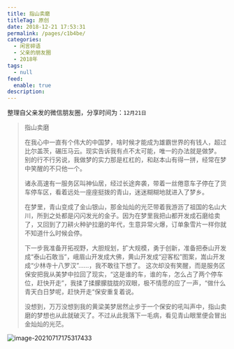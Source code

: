 ```yaml
---
title: 指山卖磨
titleTag: 原创
date: 2018-12-21 17:53:31
permalink: /pages/c1b4be/
categories: 
  - 闲言碎语
  - 父亲的朋友圈
  - 2018年
tags: 
  - null
feed: 
  enable: true
description: 
---
```

整理自父亲发的微信朋友圈，分享时间为：`12月21日`

> 指山卖磨
>
> 在我心中一直有个伟大的中国梦，啥时候才能成为雄霸世界的有钱人，超过比尔盖茨，碾压马云。现实告诉我有点不太可能，唯一的办法就是做梦。
> 别的行不行另说，我做梦的实力那是杠杠的，和赵本山有得一拼，经常在梦中笑醒的不只他一个。
>
> 诸永高速有一服务区叫神仙居，经过长途奔袭，带着一丝倦意车子停在了货车停车区，看着远处一座座挺拨的青山，迷迷糊糊地就进入了梦乡。
>
> 在梦里，青山变成了金山银山，那金灿灿的光茫带着我游沥了祖国的名山大川，所到之处都是闪闪发光的金子。因为在梦里我把山都开发成石磨给卖了，又回到了刀耕火种驴拉磨的年代，生意异常火爆，订单象雪片一样你就不知道什么时候会停。
>
> 下一步我准备开拓视野，大胆规划，扩大规模，勇于创新，准备把泰山开发成“泰山石敢当”，峨眉山开发成大佛，黄山开发成“迎客松”图案，嵩山开发成“少林寺十八罗汉”……，我不敢往下想了。
> 这次却没有笑醒，而是服务区保安把我从美梦中拉回了现实，“这是谁的车，谁的车，怎么占了两个停车位，赶快开走”，我揉了揉朦朦胧胧的双眼，极不情愿的应了一声，“做什么青天白日梦呢，赶快开走“保安重复着说。
>
> 没想到，万万没想到我的黄梁美梦居然止步于一个保安的吼叫声中，指山卖磨的梦想也从此就破灭了。不过从此我落下一毛病，看见青山眼里便会冒出金灿灿的光茫。

![image-20210717175317433](http://t.eryajf.net/imgs/2021/09/d4622b361dd81df6.jpg)
